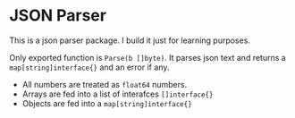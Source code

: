 # JSON Parser

This is a json parser package. I build it just for learning purposes.

Only exported function is `Parse(b []byte)`. It parses json text and returns a `map[string]interface{}` and an error if any.

- All numbers are treated as `float64` numbers.
- Arrays are fed into a list of interafces `[]interface{}`
- Objects are fed into a `map[string]interface{}`
